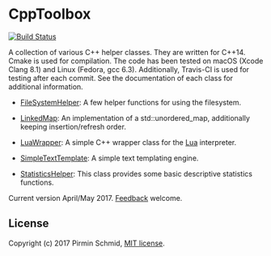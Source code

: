CppToolbox
==========
[![Build Status](https://travis-ci.org/pirminschmid/CppToolbox.svg?branch=master)](https://travis-ci.org/pirminschmid/CppToolbox)

A collection of various C++ helper classes. They are written for C++14. Cmake is used for compilation.
The code has been tested on macOS (Xcode Clang 8.1) and Linux (Fedora, gcc 6.3).
Additionally, Travis-CI is used for testing after each commit.
See the documentation of each class for additional information.

- [FileSystemHelper][filesystemhelper]: A few helper functions for using the filesystem.

- [LinkedMap][linkedmap]: An implementation of a std::unordered_map, additionally keeping insertion/refresh order.

- [LuaWrapper][luawrapper]: A simple C++ wrapper class for the [Lua][lua] interpreter.

- [SimpleTextTemplate][simpletexttemplate]: A simple text templating engine.

- [StatisticsHelper][statisticshelper]: This class provides some basic descriptive statistics functions.

Current version April/May 2017.  [Feedback][feedback] welcome.


License
-------

Copyright (c) 2017 Pirmin Schmid, [MIT license][license].

[filesystemhelper]:FileSystemHelper
[linkedmap]:LinkedMap
[luawrapper]:LuaWrapper
[simpletexttemplate]:SimpleTextTemplate
[statisticshelper]:StatisticsHelper
[lua]:https://www.lua.org
[license]:LICENSE
[feedback]:mailto:mailbox@pirmin-schmid.ch?subject=CppToolbox
